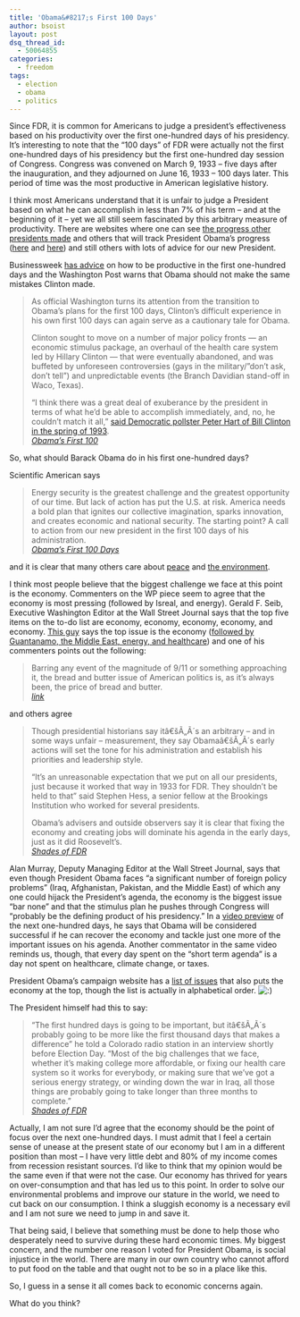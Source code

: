 ```yaml
---
title: 'Obama&#8217;s First 100 Days'
author: bsoist
layout: post
dsq_thread_id:
  - 50064855
categories:
  - freedom
tags:
  - election
  - obama
  - politics
---
```

Since FDR, it is common for Americans to judge a president&#8217;s effectiveness based on his productivity over the first one-hundred days of his presidency. It&#8217;s interesting to note that the &#8220;100 days&#8221; of FDR were actually not the first one-hundred days of his presidency but the first one-hundred day session of Congress. Congress was convened on March 9, 1933 &#8211; five days after the inauguration, and they adjourned on June 16, 1933 &#8211; 100 days later. This period of time was the most productive in American legislative history.

I think most Americans understand that it is unfair to judge a President based on what he can accomplish in less than 7% of his term &#8211; and at the beginning of it &#8211; yet we all still seem fascinated by this arbitrary measure of productivity. There are websites where one can see [the progress other presidents made][1] and others that will track President Obama&#8217;s progress ([here][2] and [here][3]) and still others with lots of advice for our new President.

Businessweek [has advice][4] on how to be productive in the first one-hundred days and the Washington Post warns that Obama should not make the same mistakes Clinton made.

> As official Washington turns its attention from the transition to Obama&#8217;s plans for the first 100 days, Clinton&#8217;s difficult experience in his own first 100 days can again serve as a cautionary tale for Obama.
> 
> Clinton sought to move on a number of major policy fronts &#8212; an economic stimulus package, an overhaul of the health care system led by Hillary Clinton &#8212; that were eventually abandoned, and was buffeted by unforeseen controversies (gays in the military/&#8221;don&#8217;t ask, don&#8217;t tell&#8221;) and unpredictable events (the Branch Davidian stand-off in Waco, Texas).
> 
> &#8220;I think there was a great deal of exuberance by the president in terms of what he&#8217;d be able to accomplish immediately, and, no, he couldn&#8217;t match it all,&#8221; [said Democratic pollster Peter Hart of Bill Clinton in the spring of 1993][5].  
> <cite><a href="http://voices.washingtonpost.com/thefix/2009/01/wag_the_blog_obamas_first_100.html">Obama&#8217;s First 100</a></cite>

So, what should Barack Obama do in his first one-hundred days? 

Scientific American says

> Energy security is the greatest challenge and the greatest opportunity of our time. But lack of action has put the U.S. at risk. America needs a bold plan that ignites our collective imagination, sparks innovation, and creates economic and national security. The starting point? A call to action from our new president in the first 100 days of his administration.  
> <cite><a href="http://www.sciam.com/article.cfm?id=obamas-first-100-days">Obama&#8217;s First 100 Days</a></cite> 

and it is clear that many others care about [peace][6] and [the environment][7].

I think most people believe that the biggest challenge we face at this point is the economy. Commenters on the WP piece seem to agree that the economy is most pressing (followed by Isreal, and energy). Gerald F. Seib, Executive Washington Editor at the Wall Street Journal says that the top five items on the to-do list are economy, economy, economy, economy, and economy. [This guy][8] says the top issue is the economy ([followed by Guantanamo, the Middle East, energy, and healthcare][9]) and one of his commenters points out the following:

> Barring any event of the magnitude of 9/11 or something approaching it, the bread and butter issue of American politics is, as it&#8217;s always been, the price of bread and butter.  
> <cite><a href="http://killfile.newsvine.com/_news/2009/01/20/2331341-the-top-five-issues-for-obamas-first-100-days#c4896336">link</a></cite> 

and others agree

> Though presidential historians say itâ€šÃ„Ã´s an arbitrary &#8211; and in some ways unfair &#8211; measurement, they say Obamaâ€šÃ„Ã´s early actions will set the tone for his administration and establish his priorities and leadership style.
> 
> &#8220;It&#8217;s an unreasonable expectation that we put on all our presidents, just because it worked that way in 1933 for FDR. They shouldn&#8217;t be held to that&#8221; said Stephen Hess, a senior fellow at the Brookings Institution who worked for several presidents.
> 
> Obama&#8217;s advisers and outside observers say it is clear that fixing the economy and creating jobs will dominate his agenda in the early days, just as it did Roosevelt&#8217;s.  
> <cite><a href="http://www.tricities.com/tri/news/local/article/shades_of_fdr_in_obamas_first_100_days/18789/">Shades of FDR</a></cite> 

Alan Murray, Deputy Managing Editor at the Wall Street Journal, says that even though President Obama faces &#8220;a significant number of foreign policy problems&#8221; (Iraq, Afghanistan, Pakistan, and the Middle East) of which any one could hijack the President&#8217;s agenda, the economy is the biggest issue &#8220;bar none&#8221; and that the stimulus plan he pushes through Congress will &#8220;probably be the defining product of his presidency.&#8221; In a [video preview][10] of the next one-hundred days, he says that Obama will be considered successful if he can recover the economy and tackle just one more of the important issues on his agenda. Another commentator in the same video reminds us, though, that every day spent on the &#8220;short term agenda&#8221; is a day not spent on healthcare, climate change, or taxes.

President Obama&#8217;s campaign website has a [list of issues][11] that also puts the economy at the top, though the list is actually in alphabetical order. <img src='http://archive.whsjr.soistmann.com/oped/wp-includes/images/smilies/icon_smile.gif' alt=':)' class='wp-smiley' /> 

The President himself had this to say:

> &#8220;The first hundred days is going to be important, but itâ€šÃ„Ã´s probably going to be more like the first thousand days that makes a difference&#8221; he told a Colorado radio station in an interview shortly before Election Day. &#8220;Most of the big challenges that we face, whether it&#8217;s making college more affordable, or fixing our health care system so it works for everybody, or making sure that we&#8217;ve got a serious energy strategy, or winding down the war in Iraq, all those things are probably going to take longer than three months to complete.&#8221;  
> <cite><a href="http://www.tricities.com/tri/news/local/article/shades_of_fdr_in_obamas_first_100_days/18789/">Shades of FDR</a></cite> 

Actually, I am not sure I&#8217;d agree that the economy should be the point of focus over the next one-hundred days. I must admit that I feel a certain sense of unease at the present state of our economy but I am in a different position than most &#8211; I have very little debt and 80% of my income comes from recession resistant sources. I&#8217;d like to think that my opinion would be the same even if that were not the case. Our economy has thrived for years on over-consumption and that has led us to this point. In order to solve our environmental problems and improve our stature in the world, we need to cut back on our consumption. I think a sluggish economy is a necessary evil and I am not sure we need to jump in and save it.

That being said, I believe that something must be done to help those who desperately need to survive during these hard economic times. My biggest concern, and the number one reason I voted for President Obama, is social injustice in the world. There are many in our own country who cannot afford to put food on the table and that ought not to be so in a place like this. 

So, I guess in a sense it all comes back to economic concerns again.

What do you think?

 [1]: http://www.good.is/?p=13184
 [2]: http://www.foxnews.com/politics/first100days/index.html
 [3]: http://www.cnn.com/SPECIALS/2009/44.president/first.100.days/
 [4]: http://www.businessweek.com/managing/content/nov2008/ca2008114_443986.htm
 [5]: http://www.pbs.org/newshour/media/100days/clinton_media.html
 [6]: http://www.peacenow.org/index.asp
 [7]: http://e360.yale.edu/content/feature.msp?id=2100
 [8]: http://killfile.newsvine.com/
 [9]: http://killfile.newsvine.com/_news/2009/01/20/2331341-the-top-five-issues-for-obamas-first-100-days
 [10]: http://online.wsj.com/video/previewing-obama-first-100-days/09DD6FAA-ADDF-4EDF-8CFF-ED471C512805.html
 [11]: http://www.barackobama.com/issues/
